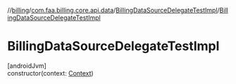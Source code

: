 //[billing](../../../index.md)/[com.faa.billing.core.api.data](../index.md)/[BillingDataSourceDelegateTestImpl](index.md)/[BillingDataSourceDelegateTestImpl](-billing-data-source-delegate-test-impl.md)

# BillingDataSourceDelegateTestImpl

[androidJvm]\
constructor(context: [Context](https://developer.android.com/reference/kotlin/android/content/Context.html))
